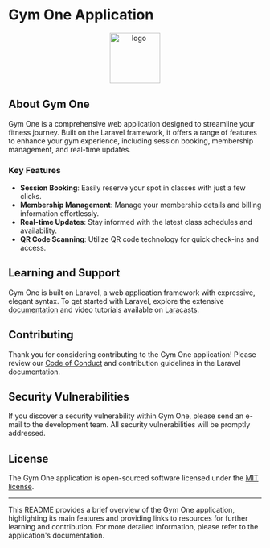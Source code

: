 # Gym One Application

<p align="center">
  <a href="gymonedanao.com" class="logo">
    <img src="https://gymonedanao.com/images/logo.png" width="100" alt="logo">
  </a>
</p>

## About Gym One

Gym One is a comprehensive web application designed to streamline your fitness journey. Built on the Laravel framework, it offers a range of features to enhance your gym experience, including session booking, membership management, and real-time updates.

### Key Features

-   **Session Booking**: Easily reserve your spot in classes with just a few clicks.
-   **Membership Management**: Manage your membership details and billing information effortlessly.
-   **Real-time Updates**: Stay informed with the latest class schedules and availability.
-   **QR Code Scanning**: Utilize QR code technology for quick check-ins and access.

## Learning and Support

Gym One is built on Laravel, a web application framework with expressive, elegant syntax. To get started with Laravel, explore the extensive [documentation](https://laravel.com/docs) and video tutorials available on [Laracasts](https://laracasts.com).

## Contributing

Thank you for considering contributing to the Gym One application! Please review our [Code of Conduct](https://laravel.com/docs/contributions#code-of-conduct) and contribution guidelines in the Laravel documentation.

## Security Vulnerabilities

If you discover a security vulnerability within Gym One, please send an e-mail to the development team. All security vulnerabilities will be promptly addressed.

## License

The Gym One application is open-sourced software licensed under the [MIT license](https://opensource.org/licenses/MIT).

---

This README provides a brief overview of the Gym One application, highlighting its main features and providing links to resources for further learning and contribution. For more detailed information, please refer to the application's documentation.
